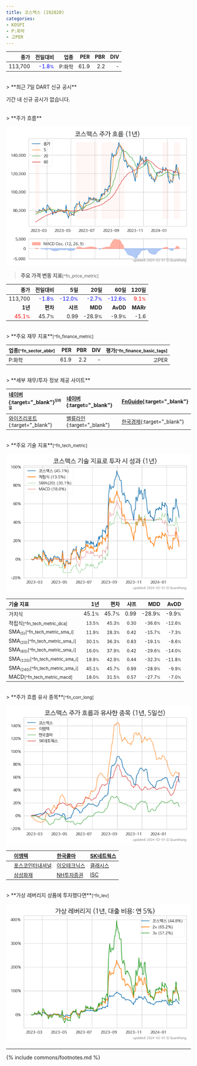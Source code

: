 ```yaml
---
title: 코스맥스 (192820)
categories:
- KOSPI
- P:화학
- 고PER
---
```

| **종가** | **전일대비** | **업종** | **PER** | **PBR** | **DIV** |
| -------: | -----------: | -------: | ------: | ------: | ------: |
| 113,700 | <span style="color: blue">-1.8<small>%</small></span> | P:화학 | 61.9 | 2.2 | - |

<!-- more -->

<br>
> **최근 7일 DART 신규 공시**<a id="dart"></a>


기간 내 신규 공시가 없습니다.

<br>
> **주가 흐름**<a id="price"></a>

![192820](/stock/images/192820.png)

> **주요 가격 변동 지표**<small>[^fn_price_metric]</small>

| **종가** | **전일대비** | **5일** | **20일** | **60일** | **120일** |
| -------: | -----------: | ------: | -------: | -------: | --------: |
| 113,700 | <span style="color: blue">-1.8<small>%</small></span> | <span style="color: blue">-12.0<small>%</small></span> | <span style="color: blue">-2.7<small>%</small></span> | <span style="color: blue">-12.6<small>%</small></span> | <span style="color: red">9.1<small>%</small></span> |
| **1년** | **편차** | **샤프** | **MDD** | **AvDD** | **MARr** |
| <span style="color: red">45.1<small>%</small></span> | 45.7<small>%</small> | 0.99 | -28.9<small>%</small> | -9.9<small>%</small> | -1.6 |

<br>
> **주요 재무 지표**<small>[^fn_finance_metric]</small>

| **업종**<small>[^fn_sector_abbr]</small> | **PER** | **PBR** | **DIV** | **평가**<small>[^fn_finance_basic_tags]</small> |
| :--------------------------------------- | ------: | ------: | ------: | ----------------------------------------------: |
| P:화학 | 61.9 | 2.2 | - | 고PER |

<br>
> **세부 재무/투자 정보 제공 사이트**

| [네이버](https://m.stock.naver.com/domestic/stock/192820/finance/summary){:target="_blank"}<sup><small>모바일</small></sup> | [네이버](https://finance.naver.com/item/coinfo.naver?code=192820){:target="_blank"} | [FnGuide](https://comp.fnguide.com/SVO2/ASP/SVD_Invest.asp?gicode=A192820&MenuYn=Y){:target="_blank"} |
| :----- | :--- | :--- |
| [와이즈리포트](https://comp.wisereport.co.kr/company/c1040001.aspx?cmp_cd=192820){:target="_blank"} | [밸류라인](https://www.valueline.co.kr/finance/summary/192820){:target="_blank"} | [한국경제](https://markets.hankyung.com/stock/192820/financial-summary){:target="_blank"} |

<br>
> **주요 기술 지표**<small>[^fn_tech_metric]</small>


![192820](/stock/images/192820_tech.png)

| **기술 지표** | **1년** | **편차** | **샤프** | **MDD** | **AvDD** |
| :------------ | ------: | -----------: | -------: | ------: | -------: |
| 거치식 | 45.1<small>%</small> | 45.7<small>%</small> | 0.99 | -28.9<small>%</small> | -9.9<small>%</small> |
| 적립식<small>[^fn_tech_metric_dca]</small> | <small>13.5<small>%</small></small> | <small>45.3<small>%</small></small> | <small>0.30</small> | <small>-36.6<small>%</small></small> | <small>-12.6<small>%</small></small> |
| SMA<small><sub>(5)</sub></small><small>[^fn_tech_metric_sma_i]</small> | <small>11.9<small>%</small></small> | <small>28.3<small>%</small></small> | <small>0.42</small> | <small>-15.7<small>%</small></small> | <small>-7.3<small>%</small></small> |
| SMA<small><sub>(20)</sub></small><small>[^fn_tech_metric_sma_i]</small> | <small>30.1<small>%</small></small> | <small>36.3<small>%</small></small> | <small>0.83</small> | <small>-19.1<small>%</small></small> | <small>-8.6<small>%</small></small> |
| SMA<small><sub>(60)</sub></small><small>[^fn_tech_metric_sma_i]</small> | <small>16.0<small>%</small></small> | <small>37.9<small>%</small></small> | <small>0.42</small> | <small>-29.6<small>%</small></small> | <small>-14.0<small>%</small></small> |
| SMA<small><sub>(120)</sub></small><small>[^fn_tech_metric_sma_i]</small> | <small>18.9<small>%</small></small> | <small>42.9<small>%</small></small> | <small>0.44</small> | <small>-32.3<small>%</small></small> | <small>-11.8<small>%</small></small> |
| SMA<small><sub>(240)</sub></small><small>[^fn_tech_metric_sma_i]</small> | <small>45.1<small>%</small></small> | <small>45.7<small>%</small></small> | <small>0.99</small> | <small>-28.9<small>%</small></small> | <small>-9.9<small>%</small></small> |
| MACD<small>[^fn_tech_metric_macd]</small> | <small>18.0<small>%</small></small> | <small>31.5<small>%</small></small> | <small>0.57</small> | <small>-27.7<small>%</small></small> | <small>-7.0<small>%</small></small> |

<br>
> **주가 흐름 유사 종목**<a id="corr"></a><small>[^fn_corr_long]</small>

![192820](/stock/images/192820_corr.png)

|    | [이엠텍](/091120/) | [한국콜마](/161890/) | [SK네트웍스](/001740/) |
| :- | :------------------------------------- | :------------------------------------- | :--------------------------------------|
|    | [포스코인터내셔널](/047050/) | [이오테크닉스](/039030/) | [클래시스](/214150/) |
|    | [삼성화재](/000810/) | [NH투자증권](/005940/) | [ISC](/095340/) |

<br>
> **가상 레버리지 상품에 투자했다면**<a id="2x"></a><small>[^fn_lev]</small>

![192820](/stock/images/192820_2x.png)

---
{% include commons/footnotes.md %}